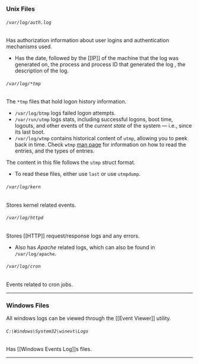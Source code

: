 ### Unix Files

###### `/var/log/auth.log` 
 Has authorization information about user logins and authentication mechanisms used.
- Has the date, followed by the [[IP]] of the machine that the log was generated on, the process and process ID that generated the log , the description of the log.
###### `/var/log/*tmp` 
The `*tmp` files that hold logon history information.
- `/var/log/btmp` logs failed logon attempts.
- `/var/run/utmp` logs stats, including successful logons, boot time, logouts, and other events of the _current state_ of the system — i.e., since its last boot.
- `/var/log/wtmp` contains historical content of `utmp`, allowing you to peek back in time. Check `wtmp` [man page](https://linux.die.net/man/5/wtmp) for information on how to read the entries, and the types of entries.

The content in this file follows the `utmp` struct format.
- To read these files, either use `last` or use `utmpdump`.

###### `/var/log/kern`
Stores kernel related events.

###### `/var/log/httpd`
Stores [[HTTP]] request/response logs and any errors.
- Also has *Apache* related logs, which can also be found in `/var/log/apache`.

###### `/var/log/cron`
Events related to cron jobs.


---
### Windows Files

All windows logs can be viewed through the [[Event Viewer]] utility.

###### `C:\Windows\System32\winevt\Logs`

Has [[Windows Events Log]]s files.

---
